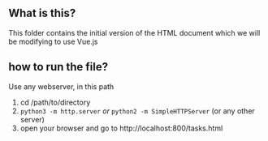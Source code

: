 ## What is this?

This folder contains the initial version of the HTML document which we will be modifying to use Vue.js

## how to run the file?

Use any webserver, in this path 

1. cd /path/to/directory
1. `python3 -m http.server` _or_ `python2 -m SimpleHTTPServer` (or any other server) 
1. open your browser and go to http://localhost:800/tasks.html
